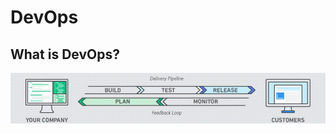# DevOps

## What is DevOps?

![Cycle](https://github.com/esmaeelE/DevOps/blob/main/notes/devops.png)

